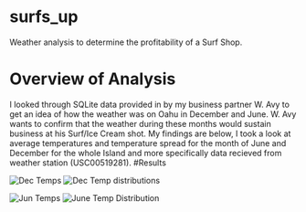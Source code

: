 # surfs_up
Weather analysis to determine the profitability of a Surf Shop.

# Overview of Analysis
I looked through SQLite data provided in by my business partner W. Avy to get an idea of how the weather was on Oahu in December and June. W. Avy wants to confirm that the weather during these months would sustain business at his Surf/Ice Cream shot. My findings are below, I took a look at average temperatures and temperature spread for the month of June and December for the whole Island and more specifically data recieved from weather station (USC00519281).
#Results

![Dec Temps](https://user-images.githubusercontent.com/104606589/186062231-551debde-5184-47fb-b4bc-8cc4f59e5d2d.png)
![Dec Temp distributions](https://user-images.githubusercontent.com/104606589/186062233-d9ccc4bb-6178-4f67-84f4-8a63e0bb9dac.png)


![Jun Temps](https://user-images.githubusercontent.com/104606589/186062257-06a8d0e3-a6c2-4731-9d89-ce7d9264cc99.png)
![June Temp Distribution](https://user-images.githubusercontent.com/104606589/186062268-2d192cea-a261-44fd-ad1c-c55f5f53f348.png)
